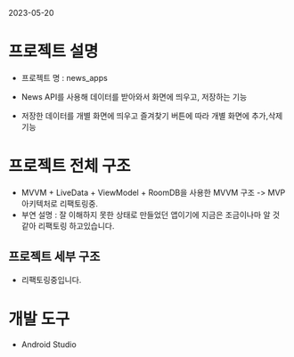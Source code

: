 2023-05-20

# 프로젝트 설명

- 프로젝트 명 : news_apps

- News API를 사용해 데이터를 받아와서 화면에 띄우고, 저장하는 기능

- 저장한 데이터를 개별 화면에 띄우고 즐겨찾기 버튼에 따라 개별 화면에 추가,삭제 기능


# 프로젝트 전체 구조

- MVVM + LiveData + ViewModel + RoomDB을 사용한 MVVM 구조 -> MVP 아키텍처로 리팩토링중.
- 부연 설명 : 잘 이해하지 못한 상태로 만들었던 앱이기에 지금은 조금이나마 알 것 같아 리팩토링 하고있습니다.

## 프로젝트 세부 구조

- 리팩토링중입니다.

# 개발 도구

- Android Studio
